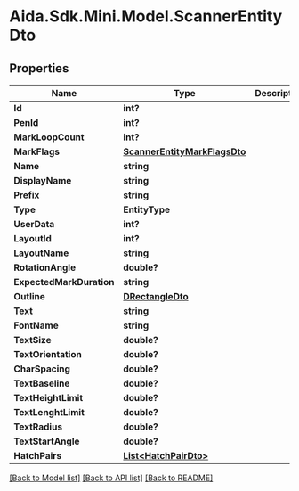 # Aida.Sdk.Mini.Model.ScannerEntityDto

## Properties

Name | Type | Description | Notes
------------ | ------------- | ------------- | -------------
**Id** | **int?** |  | [optional] 
**PenId** | **int?** |  | [optional] 
**MarkLoopCount** | **int?** |  | [optional] 
**MarkFlags** | [**ScannerEntityMarkFlagsDto**](ScannerEntityMarkFlagsDto.md) |  | [optional] 
**Name** | **string** |  | [optional] 
**DisplayName** | **string** |  | [optional] 
**Prefix** | **string** |  | [optional] 
**Type** | **EntityType** |  | [optional] 
**UserData** | **int?** |  | [optional] 
**LayoutId** | **int?** |  | [optional] 
**LayoutName** | **string** |  | [optional] 
**RotationAngle** | **double?** |  | [optional] 
**ExpectedMarkDuration** | **string** |  | [optional] 
**Outline** | [**DRectangleDto**](DRectangleDto.md) |  | [optional] 
**Text** | **string** |  | [optional] 
**FontName** | **string** |  | [optional] 
**TextSize** | **double?** |  | [optional] 
**TextOrientation** | **double?** |  | [optional] 
**CharSpacing** | **double?** |  | [optional] 
**TextBaseline** | **double?** |  | [optional] 
**TextHeightLimit** | **double?** |  | [optional] 
**TextLenghtLimit** | **double?** |  | [optional] 
**TextRadius** | **double?** |  | [optional] 
**TextStartAngle** | **double?** |  | [optional] 
**HatchPairs** | [**List&lt;HatchPairDto&gt;**](HatchPairDto.md) |  | [optional] 

[[Back to Model list]](../README.md#documentation-for-models) [[Back to API list]](../README.md#documentation-for-api-endpoints) [[Back to README]](../README.md)

